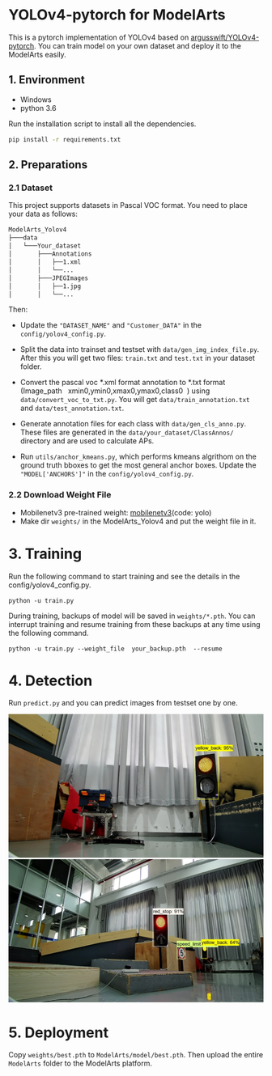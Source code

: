 # YOLOv4-pytorch for ModelArts

This is a pytorch implementation of YOLOv4 based on [argusswift/YOLOv4-pytorch](https://github.com/argusswift/YOLOv4-pytorch). You can train model on your own dataset and deploy it to the ModelArts easily.

## 1. Environment
* Windows
* python 3.6

Run the installation script to install all the dependencies.
```bash
pip install -r requirements.txt
```

## 2. Preparations
### 2.1 Dataset

This project supports datasets in Pascal VOC format. You need to place your data as follows:
```
ModelArts_Yolov4
├───data
│   └───Your_dataset
│       ├───Annotations
│       │   ├──1.xml
│       │   └──...
│       ├───JPEGImages
│       │   ├──1.jpg
│       │   └──...
```

Then:
* Update the `"DATASET_NAME"` and `"Customer_DATA"` in the `config/yolov4_config.py`.

* Split the data into trainset and testset with `data/gen_img_index_file.py`. After this you will get two files: `train.txt` and `test.txt` in your dataset folder.

* Convert the pascal voc *.xml format annotation to *.txt format (Image_path &nbsp; xmin0,ymin0,xmax0,ymax0,class0 &nbsp;) using `data/convert_voc_to_txt.py`. You will get `data/train_annotation.txt`
and `data/test_annotation.txt`.

* Generate annotation files for each class with `data/gen_cls_anno.py`. These files are generated in the `data/your_dataset/ClassAnnos/` directory and are used to calculate APs.

* Run `utils/anchor_kmeans.py`, which performs kmeans algrithom on the ground truth bboxes to get the most general anchor boxes. Update the `"MODEL['ANCHORS']"` in the `config/yolov4_config.py`.

### 2.2 Download Weight File
* Mobilenetv3 pre-trained weight:  [mobilenetv3](https://pan.baidu.com/s/1bfysmFMcpawWPe1KL1J4oA)(code: yolo)
* Make dir `weights/` in the ModelArts_Yolov4 and put the weight file in it.


# 3. Training

Run the following command to start training and see the details in the config/yolov4_config.py.
```
python -u train.py
```

During training, backups of model will be saved in `weights/*.pth`. You can interrupt training and resume training from these backups at any time using the following command.

```
python -u train.py --weight_file  your_backup.pth  --resume
```

# 4. Detection

Run `predict.py` and you can predict images from testset one by one.

![test1](https://github.com/Liuyvjin/ModelArts_Yolov4/blob/master/data/test_images/test1.jpg)
![test2](https://github.com/Liuyvjin/ModelArts_Yolov4/blob/master/data/test_images/test2.jpg)

# 5. Deployment

Copy `weights/best.pth` to `ModelArts/model/best.pth`. Then upload the entire `ModelArts` folder to the ModelArts platform.


